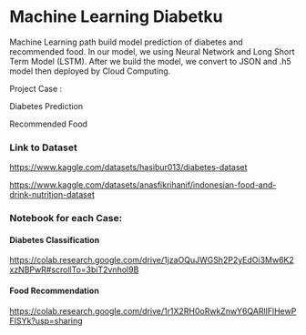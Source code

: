 # Machine Learning Diabetku 
Machine Learning path build model prediction of diabetes and recommended food. In our model, we using Neural Network and Long Short Term Model (LSTM). After we build the model, we convert to JSON and .h5 model then deployed by Cloud Computing.

Project Case :

Diabetes Prediction

Recommended Food


### Link to Dataset
https://www.kaggle.com/datasets/hasibur013/diabetes-dataset

https://www.kaggle.com/datasets/anasfikrihanif/indonesian-food-and-drink-nutrition-dataset

### Notebook for each Case: 
#### Diabetes Classification 
https://colab.research.google.com/drive/1jzaOQuJWGSh2P2yEdOi3Mw6K2xzNBPwR#scrollTo=3biT2vnhol9B 

#### Food Recommendation
https://colab.research.google.com/drive/1r1X2RH0oRwkZnwY6QARllFlHewPFISYk?usp=sharing


